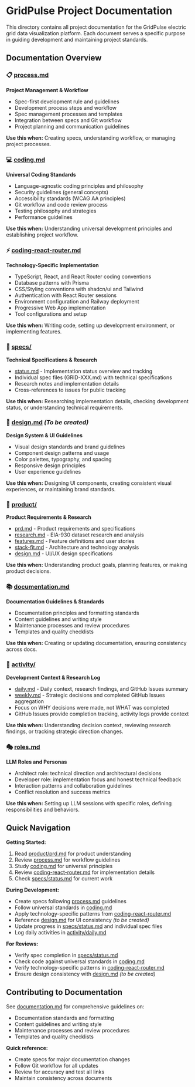 # GridPulse Project Documentation

This directory contains all project documentation for the GridPulse electric grid data visualization platform. Each document serves a specific purpose in guiding development and maintaining project standards.

## Documentation Overview

### 📋 [process.md](./process.md)
**Project Management & Workflow**
- Spec-first development rule and guidelines
- Development process steps and workflow
- Spec management processes and templates
- Integration between specs and Git workflow
- Project planning and communication guidelines

**Use this when:** Creating specs, understanding workflow, or managing project processes.

### 💻 [coding.md](./coding.md)
**Universal Coding Standards**
- Language-agnostic coding principles and philosophy
- Security guidelines (general concepts)
- Accessibility standards (WCAG AA principles)
- Git workflow and code review process
- Testing philosophy and strategies
- Performance guidelines

**Use this when:** Understanding universal development principles and establishing project workflow.

### ⚡ [coding-react-router.md](./coding-react-router.md)
**Technology-Specific Implementation**
- TypeScript, React, and React Router coding conventions
- Database patterns with Prisma
- CSS/Styling conventions with shadcn/ui and Tailwind
- Authentication with React Router sessions
- Environment configuration and Railway deployment
- Progressive Web App implementation
- Tool configurations and setup

**Use this when:** Writing code, setting up development environment, or implementing features.

### 📝 [specs/](./specs/)
**Technical Specifications & Research**
- [status.md](./specs/status.md) - Implementation status overview and tracking
- Individual spec files (GRID-XXX.md) with technical specifications
- Research notes and implementation details
- Cross-references to issues for public tracking

**Use this when:** Researching implementation details, checking development status, or understanding technical requirements.

### 🎨 [design.md](./design.md) *(To be created)*
**Design System & UI Guidelines**
- Visual design standards and brand guidelines
- Component design patterns and usage
- Color palettes, typography, and spacing
- Responsive design principles
- User experience guidelines

**Use this when:** Designing UI components, creating consistent visual experiences, or maintaining brand standards.

### 📖 [product/](./product/)
**Product Requirements & Research**
- [prd.md](./product/prd.md) - Product requirements and specifications
- [research.md](./product/research.md) - EIA-930 dataset research and analysis
- [features.md](./product/features.md) - Feature definitions and user stories
- [stack-fit.md](./product/stack-fit.md) - Architecture and technology analysis
- [design.md](./product/design.md) - UI/UX design specifications

**Use this when:** Understanding product goals, planning features, or making product decisions.

### 📚 [documentation.md](./documentation.md)
**Documentation Guidelines & Standards**
- Documentation principles and formatting standards
- Content guidelines and writing style
- Maintenance processes and review procedures
- Templates and quality checklists

**Use this when:** Creating or updating documentation, ensuring consistency across docs.

### 📅 [activity/](./activity/)
**Development Context & Research Log**
- [daily.md](./activity/daily.md) - Daily context, research findings, and GitHub Issues summary
- [weekly.md](./activity/weekly.md) - Strategic decisions and completed GitHub Issues aggregation
- Focus on WHY decisions were made, not WHAT was completed
- GitHub Issues provide completion tracking, activity logs provide context

**Use this when:** Understanding decision context, reviewing research findings, or tracking strategic direction changes.

### 🎭 [roles.md](./roles.md)
**LLM Roles and Personas**
- Architect role: technical direction and architectural decisions
- Developer role: implementation focus and honest technical feedback
- Interaction patterns and collaboration guidelines
- Conflict resolution and success metrics

**Use this when:** Setting up LLM sessions with specific roles, defining responsibilities and behaviors.

## Quick Navigation

**Getting Started:**
1. Read [product/prd.md](./product/prd.md) for product understanding
2. Review [process.md](./process.md) for workflow guidelines
3. Study [coding.md](./coding.md) for universal principles
4. Review [coding-react-router.md](./coding-react-router.md) for implementation details
5. Check [specs/status.md](./specs/status.md) for current work

**During Development:**
- Create specs following [process.md](./process.md) guidelines
- Follow universal standards in [coding.md](./coding.md)
- Apply technology-specific patterns from [coding-react-router.md](./coding-react-router.md)
- Reference [design.md](./design.md) for UI consistency *(to be created)*
- Update progress in [specs/status.md](./specs/status.md) and individual spec files
- Log daily activities in [activity/daily.md](./activity/daily.md)

**For Reviews:**
- Verify spec completion in [specs/status.md](./specs/status.md)
- Check code against universal standards in [coding.md](./coding.md)
- Verify technology-specific patterns in [coding-react-router.md](./coding-react-router.md)
- Ensure design consistency with [design.md](./design.md) *(to be created)*

## Contributing to Documentation

See [documentation.md](./documentation.md) for comprehensive guidelines on:
- Documentation standards and formatting
- Content guidelines and writing style
- Maintenance processes and review procedures
- Templates and quality checklists

**Quick reference:**
- Create specs for major documentation changes
- Follow Git workflow for all updates
- Review for accuracy and test all links
- Maintain consistency across documents